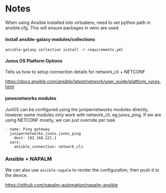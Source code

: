 # Notes

When using Ansible installed into virtualenv, need to set python path in ansible.cfg. This will ensure packages in venv are used

#### Install ansible-galaxy modules/collections

`ansible-galaxy collection install -r requirements.yml`

#### Junos OS Platform Options

Tells us how to setup connection details for network_cli + NETCONF

https://docs.ansible.com/ansible/latest/network/user_guide/platform_junos.html

#### junosnetworks modules

JunOS can be configured using the junipernetworks modules directly, however some modules only work with network_cli, eg junos_ping. If we are using NETCONF mostly, we can just override per task

```
- name: Ping gateway
  junipernetworks.junos.junos_ping
    dest: 192.168.221.1
  vars:
    ansible_connection: network_cli
```

### Ansible + NAPALM

We can also use `ansible-napalm` to render the configuration, then push it to the device.

https://github.com/napalm-automation/napalm-ansible
